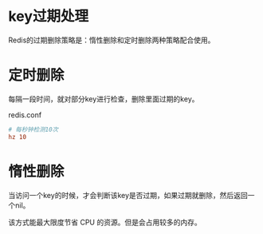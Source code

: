 # key过期处理

Redis的过期删除策略是：惰性删除和定时删除两种策略配合使用。

# 定时删除

每隔一段时间，就对部分key进行检查，删除里面过期的key。

redis.conf
```conf
# 每秒钟检测10次
hz 10
```

# 惰性删除

当访问一个key的时候，才会判断该key是否过期，如果过期就删除，然后返回一个nil。

该方式能最大限度节省 CPU 的资源。但是会占用较多的内存。
